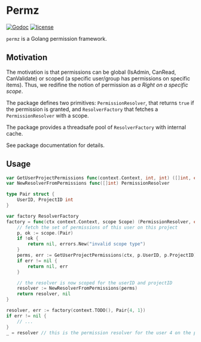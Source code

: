 # Permz

[![Godoc](http://img.shields.io/badge/godoc-reference-blue.svg?style=flat)](https://godoc.org/github.com/moxar/permz)
[![license](http://img.shields.io/badge/license-MIT-red.svg?style=flat)](https://raw.githubusercontent.com/moxar/permz/master/LICENSE)

`permz` is a Golang permission framework.

## Motivation

The motivation is that permissions can be global (IsAdmin, CanRead, CanValidate)
or scoped (a specific user/group has permissions on specific items).
Thus, we redifine the notion of permission as _a Right on a specific scope_.

The package defines two primitives: `PermissionResolver`, that returns `true` if the permission is granted,
and `ResolverFactory` that fetches a `PermissionResolver` with a scope.

The package provides a threadsafe pool of `ResolverFactory` with internal cache.

See package documentation for details.

## Usage

```go
var GetUserProjectPermissions func(context.Context, int, int) ([]int, error)
var NewResolverFromPermissions func([]int) PermissionResolver

type Pair struct {
	UserID, ProjectID int
}

var factory ResolverFactory
factory = func(ctx context.Context, scope Scope) (PermissionResolver, error) {
	// fetch the set of permissions of this user on this project
	p, ok := scope.(Pair)
	if !ok {
		return nil, errors.New("invalid scope type")
	}
	perms, err := GetUserProjectPermissions(ctx, p.UserID, p.ProjectID)
	if err != nil {
		return nil, err
	}

	// the resolver is now scoped for the userID and projectID
	resolver := NewResolverFromPermissions(perms)
	return resolver, nil
}

resolver, err := factory(context.TODO(), Pair{4, 1})
if err != nil {
	// ...
}
_ = resolver // this is the permission resolver for the user 4 on the project 1
```
